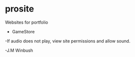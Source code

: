# prosite
 Websites for portfolio
 - GameStore

-If audio does not play, view site permissions and allow sound.

-J.M Winbush
